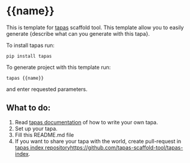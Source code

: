 # {{name}}

This is template for [tapas](https://github.com/tapas-scaffold-tool/tapas) scaffold tool.
This template allow you to easily generate {describe what can you generate with this tapa}.

To install tapas run:

```
pip install tapas
```

To generate project with this template run:

```
tapas {{name}}
```

and enter requested parameters.


## What to do:

1. Read [tapas documentation](https://tapas-scaffold-tool.readthedocs.io/en/latest/write-tapa/) of how to write your own tapa.
2. Set up your tapa.
3. Fill this README.md file
4. If you want to share your tapa with the world, create pull-request in [tapas index repository]()https://github.com/tapas-scaffold-tool/tapas-index.
